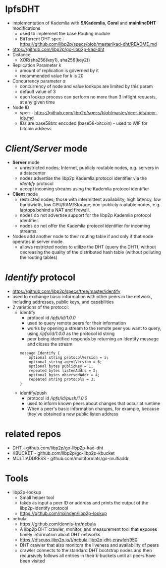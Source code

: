 





# IpfsDHT
- implementation of Kademlia with **S/Kademlia**, **Coral** and **mainlineDHT** modifications
    - used to implement the base Routing module
    - BitTorrent DHT spec - https://github.com/libp2p/specs/blob/master/kad-dht/README.md  
- https://github.com/libp2p/go-libp2p-kad-dht
- Distance  
    - XOR(sha256(key1), sha256(key2))  
- Replication Parameter *k*
    - amount of replication is governed by it  
    - recommended value for *k* is 20  
- Concurrency parameter *α*  
    - concurrency of node and value lookups are limited by this param  
    - default value of 3  
    - each lookup process can perform no more than 3 inflight requests, at any given time  
- Node ID  
    - spec - https://github.com/libp2p/specs/blob/master/peer-ids/peer-ids.md  
    - IDs are base58btc encoded (base58-bitcoin) - used to WIF for bitcoin address  

# *Client/Server* mode  
- **Server** mode  
    - unrestricted nodes; Internet, publicly routable nodes, e.g. servers in a datacenter  
    - nodes advertise the libp2p Kademlia protocol identifier via the *identify* protocol  
    - accept incoming streams using the Kademlia protocol identifier  
- **Client** mode 
    - restricted nodes; those with intermittent availability, high latency, low bandwidth, low CPU/RAM/Storage; non-publicly routable nodes, e.g. laptops behind a NAT and firewall.  
    - nodes do not advertise support for the libp2p Kademlia protocol identifier.  
    - nodes do not offer the Kademlia protocol identifier for incoming streams.  
- Nodes add another node to their routing table if and only if that node operates in server mode. 
    - allows restricted nodes to utilize the DHT (query the DHT), without decreasing the quality of the distributed hash table (without polluting the routing tables)  

# *Identify* protocol
- https://github.com/libp2p/specs/tree/master/identify  
- used to exchange basic information with other peers in the network, including addresses, public keys, and capabilities  
- 2 variations of the protocol:  
    - identify  
        - protocol id */ipfs/id/1.0.0*  
        - used to query remote peers for their information  
        - works by opening a stream to the remote peer you want to query, using */ipfs/id/1.0.0* as the protocol id string  
        - peer being identified responds by returning an Identify message and closes the stream   
        ```
        message Identify {
            optional string protocolVersion = 5;
            optional string agentVersion = 6;
            optional bytes publicKey = 1;
            repeated bytes listenAddrs = 2;
            optional bytes observedAddr = 4;
            repeated string protocols = 3;
        }
        ```
    - identify/push
        - protocol id */ipfs/id/push/1.0.0*  
        - used to inform known peers about changes that occur at runtime  
        - When a peer's basic information changes, for example, because they've obtained a new public listen address  

# related repos  
- DHT - github.com/libp2p/go-libp2p-kad-dht  
- KBUCKET - github.com/libp2p/go-libp2p-kbucket  
- MULTIADDRESS - github.com/multiformats/go-multiaddr


# Tools  
- libp2p-lookup
    - Small helper tool  
    - takes as input a peer ID or address and prints the output of the libp2p-identify protocol  
    - https://github.com/mxinden/libp2p-lookup  
- nebula  
    - https://github.com/dennis-tra/nebula  
    - A libp2p DHT crawler, monitor, and measurement tool that exposes timely information about DHT networks.  
    - https://discuss.libp2p.io/t/nebula-libp2p-dht-crawler/950  
    - DHT crawler that also monitors the liveness and availability of peers  
    - crawler connects to the standard DHT bootstrap nodes and then recursively follows all entries in their k-buckets until all peers have been visited  